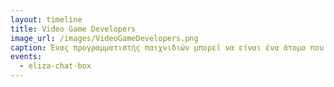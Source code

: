 ```yaml
---
layout: timeline 
title: Video Game Developers 
image_url: /images/VideoGameDevelopers.png
caption: Ένας προγραμματιστής παιχνιδιών μπορεί να είναι ένα άτομο που αναλαμβάνει όλες τις εργασίες έως μια μεγάλη επιχείρηση με τις ευθύνες των εργαζομένων να κατανέμονται σε προγραμματιστές, σχεδιαστές, καλλιτέχνες κ.λπ. 
events:
  - eliza-chat-box
---
```

